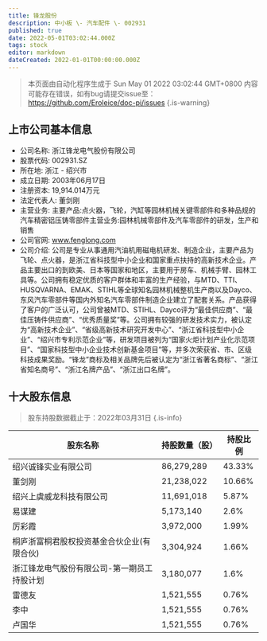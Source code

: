 ```yaml
---
title: 锋龙股份
description: 中小板 \- 汽车配件 \- 002931
published: true
date: 2022-05-01T03:02:44.000Z
tags: stock
editor: markdown
dateCreated: 2022-01-01T00:00:00.000Z
---
```


> 本页面由自动化程序生成于 Sun May 01 2022 03:02:44 GMT+0800
> 内容可能存在错误，如有bug请提交issue至：https://github.com/Eroleice/doc-pi/issues
{.is-warning}

## 上市公司基本信息
- 公司名称: 浙江锋龙电气股份有限公司
- 股票代码: 002931.SZ
- 所在地: 浙江 - 绍兴市
- 成立日期: 2003年06月17日
- 注册资本: 19,914.014万元
- 法定代表人: 董剑刚
- 主营业务: 主要产品:点火器，飞轮，汽缸等园林机械关键零部件和多种品规的汽车精密铝压铸零部件主营业务:园林机械零部件及汽车零部件的研发，生产和销售
- 公司官网: www.fenglong.com
- 公司介绍: 公司是专业从事通用汽油机用磁电机研发、制造企业，主要产品为飞轮、点火器，是浙江省科技型中小企业和国家重点扶持的高新技术企业。产品主要出口的到欧美、日本等国家和地区，主要用于房车、机械手臂、园林工具等。公司拥有稳定优质的客户群体和丰富的生产经验，与MTD、TTI、HUSQVARNA、EMAK、STIHL等全球知名园林机械整机生产商以及Dayco、东风汽车零部件等国内外知名汽车零部件制造企业建立了配套关系。产品获得了客户的广泛认可，公司曾被MTD、STIHL、Dayco评为“最佳供应商”、“最佳压铸件供应商”、“优秀质量奖”等。公司拥有较强的研发技术实力，被认定为“高新技术企业”、“省级高新技术研究开发中心”、“浙江省科技型中小企业”、“绍兴市专利示范企业”等，研发项目被列为“国家火炬计划产业化示范项目”、“国家科技型中小企业技术创新基金项目”等，并多次荣获省、市、区级科技成果奖励。“锋龙”商标及相关品牌先后被认定为“浙江省著名商标”、“浙江省知名商号”、“浙江名牌产品”、“浙江出口名牌”。


## 十大股东信息
> 股东持股数据截止于：2022年03月31日
{.is-info}

| 股东名称 | 持股数量（股） | 持股比例 |
| --- | --- | --- |
| 绍兴诚锋实业有限公司 | 86,279,289 | 43.33% |
| 董剑刚 | 21,238,022 | 10.66% |
| 绍兴上虞威龙科技有限公司 | 11,691,018 | 5.87% |
| 易谋建 | 5,173,140 | 2.6% |
| 厉彩霞 | 3,972,000 | 1.99% |
| 桐庐浙富桐君股权投资基金合伙企业(有限合伙) | 3,304,924 | 1.66% |
| 浙江锋龙电气股份有限公司-第一期员工持股计划 | 3,180,077 | 1.6% |
| 雷德友 | 1,521,555 | 0.76% |
| 李中 | 1,521,555 | 0.76% |
| 卢国华 | 1,521,555 | 0.76% |




